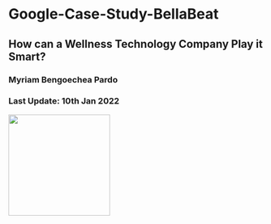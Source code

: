 # Google-Case-Study-BellaBeat
## How can a Wellness Technology Company Play it Smart?
### Myriam Bengoechea Pardo 
### Last Update: 10th Jan 2022
<img src="https://mma.prnewswire.com/media/1633617/bellabeat_Logo.jpg?p=facebook" width="200">


